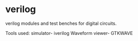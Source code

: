 # verilog
verilog modules and test benches for digital circuits.

Tools used: simulator- iverilog
	    Waveform viewer- GTKWAVE
